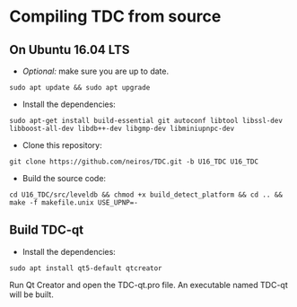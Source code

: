 # Compiling TDC from source

## On Ubuntu 16.04 LTS

- *Optional:* make sure you are up to date.
```
sudo apt update && sudo apt upgrade
```

- Install the dependencies:
```
sudo apt-get install build-essential git autoconf libtool libssl-dev libboost-all-dev libdb++-dev libgmp-dev libminiupnpc-dev
```

- Clone this repository:
```
git clone https://github.com/neiros/TDC.git -b U16_TDC U16_TDC
```

- Build the source code:
```
cd U16_TDC/src/leveldb && chmod +x build_detect_platform && cd .. && make -f makefile.unix USE_UPNP=-
```

## Build TDC-qt

- Install the dependencies:
```
sudo apt install qt5-default qtcreator
```
Run Qt Creator and open the TDC-qt.pro file. An executable named TDC-qt will be built.